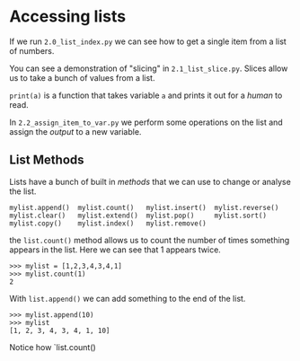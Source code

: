 # Accessing lists

If we run `2.0_list_index.py` we can see how to get a single item from a list of numbers.

You can see a demonstration of "slicing" in `2.1_list_slice.py`. Slices allow us to take a bunch of values from a list.

`print(a)` is a function that takes variable `a` and prints it out for a *human* to read.

In `2.2_assign_item_to_var.py` we perform some operations on the list and assign the *output* to a new variable.

## List Methods

Lists have a bunch of built in *methods* that we can use to change or analyse the list.

```
mylist.append()  mylist.count()   mylist.insert()  mylist.reverse()
mylist.clear()   mylist.extend()  mylist.pop()     mylist.sort()   
mylist.copy()    mylist.index()   mylist.remove() 
```
the `list.count()` method allows us to count the number of times something appears in the list. Here we can see that 1 appears twice.
```
>>> mylist = [1,2,3,4,3,4,1]
>>> mylist.count(1)
2
```

With `list.append()` we can add something to the end of the list.
```
>>> mylist.append(10)
>>> mylist
[1, 2, 3, 4, 3, 4, 1, 10]
```
Notice how `list.count()